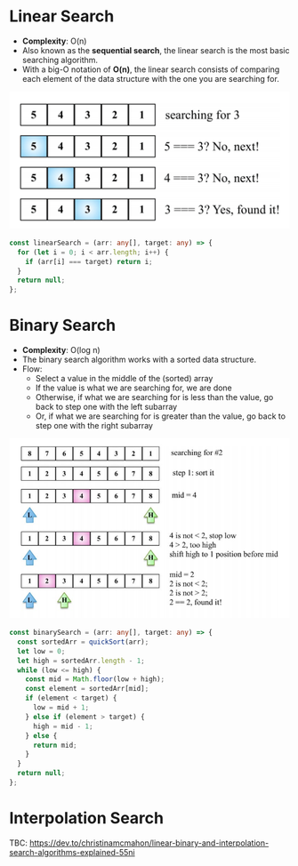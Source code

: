 # Linear Search

- **Complexity**: O(n)
- Also known as the **sequential search**, the linear search is the most basic searching algorithm.
- With a big-O notation of **O(n)**, the linear search consists of comparing each element of the data structure with the one you are searching for.

![](linear-search.png)

```ts
const linearSearch = (arr: any[], target: any) => {
  for (let i = 0; i < arr.length; i++) {
    if (arr[i] === target) return i;
  }
  return null;
};
```

# Binary Search

- **Complexity**: O(log n)
- The binary search algorithm works with a sorted data structure.
- Flow:
  - Select a value in the middle of the (sorted) array
  - If the value is what we are searching for, we are done
  - Otherwise, if what we are searching for is less than the value, go back to step one with the left subarray
  - Or, if what we are searching for is greater than the value, go back to step one with the right subarray

![](binary-search.jpeg)

```ts
const binarySearch = (arr: any[], target: any) => {
  const sortedArr = quickSort(arr);
  let low = 0;
  let high = sortedArr.length - 1;
  while (low <= high) {
    const mid = Math.floor(low + high);
    const element = sortedArr[mid];
    if (element < target) {
      low = mid + 1;
    } else if (element > target) {
      high = mid - 1;
    } else {
      return mid;
    }
  }
  return null;
};
```

# Interpolation Search

TBC: https://dev.to/christinamcmahon/linear-binary-and-interpolation-search-algorithms-explained-55ni
